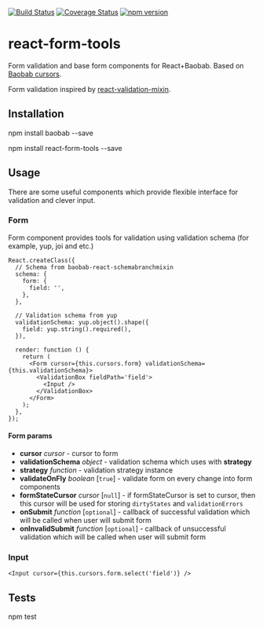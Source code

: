 [![Build Status](https://travis-ci.org/Brogency/baobab-react-schemabranchmixin.svg)](https://travis-ci.org/Brogency/react-form-tools)
[![Coverage Status](https://coveralls.io/repos/Brogency/react-form-tools/badge.svg?branch=master&service=github)](https://coveralls.io/github/Brogency/react-form-tools?branch=master)
[![npm version](https://badge.fury.io/js/react-form-tools.svg)](https://badge.fury.io/js/react-form-tools)

react-form-tools
=========

Form validation and base form components for React+Baobab. 
Based on [Baobab cursors](https://github.com/Yomguithereal/baobab).

Form validation inspired by [react-validation-mixin](https://github.com/jurassix/react-validation-mixin).

## Installation

  npm install baobab --save
  
  npm install react-form-tools --save
  
## Usage

There are some useful components which provide flexible interface for validation and clever input.

### Form

Form component provides tools for validation using validation schema (for example, yup, joi and etc.)

```
React.createClass({
  // Schema from baobab-react-schemabranchmixin
  schema: {
    form: {
      field: '',
    },
  },

  // Validation schema from yup
  validationSchema: yup.object().shape({
    field: yup.string().required(),
  }),
  
  render: function () {
    return (
      <Form cursor={this.cursors.form} validationSchema={this.validationSchema}>
        <ValidationBox fieldPath='field'>
          <Input />
        </ValidationBox>
      </Form>
    );
  },
});
```

#### Form params

* **cursor** *cursor* - cursor to form
* **validationSchema** *object* - validation schema which uses with **strategy**
* **strategy** *function* - validation strategy instance
* **validateOnFly** *boolean* [`true`] - validate form on every change into form components  
* **formStateCursor** *cursor* [`null`] - if formStateCursor is set to cursor, 
then this cursor will be used for storing `dirtyStates` and `validationErrors`
* **onSubmit** *function* [`optional`] - callback of successful validation which will be called when user will submit form
* **onInvalidSubmit** *function* [`optional`] - callback of unsuccessful validation which will be called when user will submit form 

### Input
  
```
<Input cursor={this.cursors.form.select('field')} />
```
  
## Tests

  npm test
